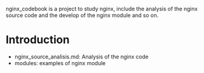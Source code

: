 nginx_codebook is a project to study nginx, include the analysis of the nginx source code and the develop of the nginx module and so on.


Introduction
==============

* nginx_source_analisis.md: Analysis of the nginx code
* modules: examples of nginx module